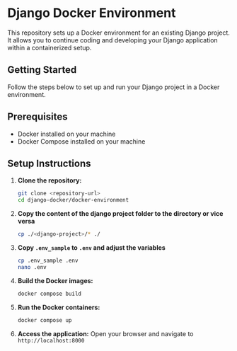 # Django Docker Environment

This repository sets up a Docker environment for an existing Django project. It allows you to continue coding and developing your Django application within a containerized setup.

## Getting Started

Follow the steps below to set up and run your Django project in a Docker environment.

## Prerequisites

- Docker installed on your machine
- Docker Compose installed on your machine

## Setup Instructions

1. **Clone the repository:**
    ```bash
    git clone <repository-url>
    cd django-docker/docker-environment
    ```
2. **Copy the content of the django project folder to the directory or vice versa**
   ````bash
   cp ./<django-project>/* ./
   ````
3. **Copy  `.env_sample` to `.env` and adjust the variables**
   ```bash
   cp .env_sample .env
   nano .env
   ````

4. **Build the Docker images:**
    ```bash
    docker compose build
    ```

5. **Run the Docker containers:**
    ```bash
    docker compose up
    ```

6. **Access the application:**
    Open your browser and navigate to `http://localhost:8000`
